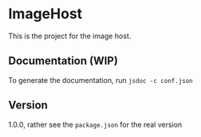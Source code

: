 # ImageHost

This is the project for the image host.

## Documentation (WIP)
To generate the documentation, run `jsdoc -c conf.json`

## Version

1.0.0, rather see the `package.json` for the real version
